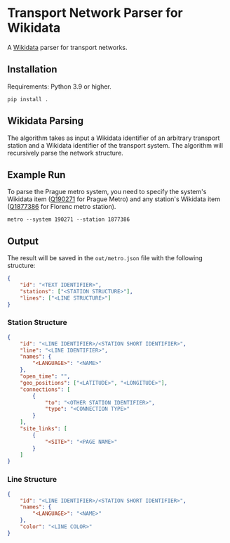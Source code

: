 # Transport Network Parser for Wikidata

A [Wikidata](https://wikidata.org) parser for transport networks.

## Installation

Requirements: Python 3.9 or higher.

```shell
pip install .
```

## Wikidata Parsing

The algorithm takes as input a Wikidata identifier of an arbitrary transport
station and a Wikidata identifier of the transport system. The algorithm will
recursively parse the network structure.

## Example Run

To parse the Prague metro system, you need to specify the system's Wikidata item
([Q190271](https://www.wikidata.org/wiki/Q190271) for Prague Metro) and
any station's Wikidata item
([Q1877386](https://www.wikidata.org/wiki/Q1877386) for Florenc metro station).

```shell
metro --system 190271 --station 1877386
```

## Output

The result will be saved in the `out/metro.json` file with the following structure:

```json
{
    "id": "<TEXT IDENTIFIER>",
    "stations": ["<STATION STRUCTURE>"],
    "lines": ["<LINE STRUCTURE>"]
}
```

### Station Structure

```json
{
    "id": "<LINE IDENTIFIER>/<STATION SHORT IDENTIFIER>",
    "line": "<LINE IDENTIFIER>",
    "names": {
        "<LANGUAGE>": "<NAME>"
    },
    "open_time": "",
    "geo_positions": ["<LATITUDE>", "<LONGITUDE>"],
    "connections": [
        {
            "to": "<OTHER STATION IDENTIFIER>",
            "type": "<CONNECTION TYPE>"
        }
    ],
    "site_links": [
        {
            "<SITE>": "<PAGE NAME>"
        }
    ]
}
```

### Line Structure

```json
{
    "id": "<LINE IDENTIFIER>/<STATION SHORT IDENTIFIER>",
    "names": {
        "<LANGUAGE>": "<NAME>"
    },
    "color": "<LINE COLOR>"
}
```

